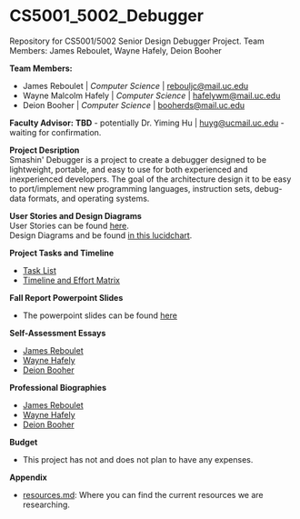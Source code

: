 # CS5001_5002_Debugger
Repository for CS5001/5002 Senior Design Debugger Project.  Team Members: James Reboulet, Wayne Hafely, Deion Booher

**Team Members:**
* James Reboulet | *Computer Science*  | rebouljc@mail.uc.edu
* Wayne Malcolm Hafely | *Computer Science* | hafelywm@mail.uc.edu
* Deion Booher | *Computer Science* | booherds@mail.uc.edu

**Faculty Advisor:** **TBD** - potentially Dr. Yiming Hu | huyg@ucmail.uc.edu - waiting for confirmation.

**Project Desription**  
Smashin' Debugger is a project to create a debugger designed to be lightweight, portable, and easy to use for both experienced and inexperienced developers. 
The goal of the architecture design it to be easy to port/implement new programming languages, instruction sets, debug-data formats, and operating systems.  

**User Stories and Design Diagrams**  
User Stories can be found [here](Essays/User_Stories.md).  
Design Diagrams and be found [in this lucidchart](https://app.lucidchart.com/documents/embeddedchart/6df60338-f906-4b01-a24a-0f9d3a1e2053).

**Project Tasks and Timeline**
* [Task List](Essays/Tasklist.md)
* [Timeline and Effort Matrix](Essays/Milestones_Timeline_Effort_Matrix.md)

**Fall Report Powerpoint Slides**
* The powerpoint slides can be found [here](https://drive.google.com/file/d/1uEYCghGHuXhhrNPanpcJ8pSuRX5kiN23/view?usp=sharing)

**Self-Assessment Essays**
* [James Reboulet](Essays/JamesRebouletEssays/Capstone%20Assessment%20-%20James%20C.%20Reboulet%20(CS).md)
* [Wayne Hafely](Essays/WayneHafelyEssays/IndividualCapstoneAssessment.md)
* [Deion Booher](Essays/DeionBooherEssays/DeionBooher%20Capstone%20Assessment.md)

**Professional Biographies**
* [James Reboulet](Essays/JamesReboluetEssays/ProfessionalResume.md)
* [Wayne Hafely](Essays/WayneHafelyEssays/ProfessionalBiography.md)
* [Deion Booher](Essays/DeionBooherEssays/Professional%20Biography%20Deion.md)

**Budget**
* This project has not and does not plan to have any expenses. 

**Appendix**
* [resources.md](https://github.com/rebouljc/CS5001_5002_Debugger/blob/master/resources.md): Where you can find the current resources we are researching.

